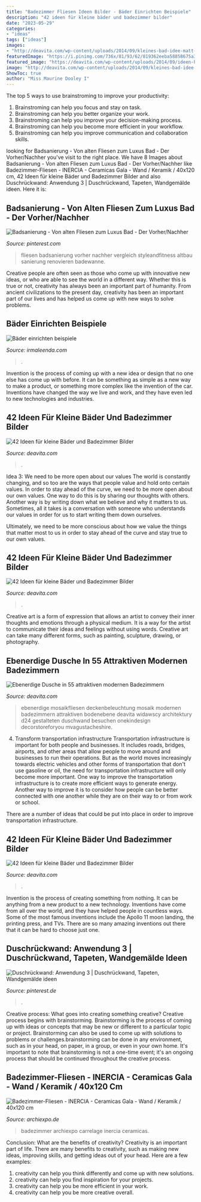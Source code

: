 ```yaml
---
title: "Badezimmer Fliesen Ideen Bilder - Bäder Einrichten Beispiele"
description: "42 ideen für kleine bäder und badezimmer bilder"
date: "2023-05-29"
categories:
- "ideas"
tags: ["ideas"]
images:
- "http://deavita.com/wp-content/uploads/2014/09/kleines-bad-idee-matt-braune-fliesen-waschtisch-led-streifen.jpg"
featuredImage: "https://i.pinimg.com/736x/81/93/62/819362eeba58858675a3ffafc14c22ee.jpg"
featured_image: "https://deavita.com/wp-content/uploads/2014/09/ideen-kleine-bader-begehbare-dusche-glaswand-abtrennung-regendusche.jpg"
image: "http://deavita.com/wp-content/uploads/2014/09/kleines-bad-idee-matt-braune-fliesen-waschtisch-led-streifen.jpg"
ShowToc: true
author: "Miss Maurine Dooley I"
---
```



The top 5 ways to use brainstroming to improve your productivity:
1. Brainstroming can help you focus and stay on task.
2. Brainstroming can help you better organize your work.
3. Brainstroming can help you improve your decision-making process.
4. Brainstroming can help you become more efficient in your workflow.
5. Brainstroming can help you improve communication and collaboration skills.

	

		
looking for Badsanierung - Von alten Fliesen zum Luxus Bad - Der Vorher/Nachher you've visit to the right place. We have 8 Images about Badsanierung - Von alten Fliesen zum Luxus Bad - Der Vorher/Nachher like Badezimmer-Fliesen - INERCIA - Ceramicas Gala - Wand / Keramik / 40x120 cm, 42 Ideen für kleine Bäder und Badezimmer Bilder and also Duschrückwand: Anwendung 3 | Duschrückwand, Tapeten, Wandgemälde ideen. Here it is:
		
    
## Badsanierung - Von Alten Fliesen Zum Luxus Bad - Der Vorher/Nachher

<img loading=lazy src="https://i.pinimg.com/736x/81/93/62/819362eeba58858675a3ffafc14c22ee.jpg" onerror="this.onerror=null;this.src='https://tse3.mm.bing.net/th?id=OIP.j6EtHQ4OZhDiFHFe6nGC8AHaJ3&amp;pid=15.1';" alt="Badsanierung - Von alten Fliesen zum Luxus Bad - Der Vorher/Nachher">

_Source: pinterest.com_

>fliesen badsanierung vorher nachher vergleich styleandfitness altbau sanierung renovieren badewanne. 

	

Creative people are often seen as those who come up with innovative new ideas, or who are able to see the world in a different way. Whether this is true or not, creativity has always been an important part of humanity. From ancient civilizations to the present day, creativity has been an important part of our lives and has helped us come up with new ways to solve problems.

    
## Bäder Einrichten Beispiele

<img loading=lazy src="https://irmaleenda.com/images4/bder-einrichten-beispiele/bder-einrichten-beispiele-24_14.jpg" onerror="this.onerror=null;this.src='https://tse1.mm.bing.net/th?id=OIP.J74LKMrTIkG9IvVYcqldywHaK2&amp;pid=15.1';" alt="Bäder einrichten beispiele">

_Source: irmaleenda.com_

>. 

	

Invention is the process of coming up with a new idea or design that no one else has come up with before. It can be something as simple as a new way to make a product, or something more complex like the invention of the car. Inventions have changed the way we live and work, and they have even led to new technologies and industries.

    
## 42 Ideen Für Kleine Bäder Und Badezimmer Bilder

<img loading=lazy src="https://deavita.com/wp-content/uploads/2014/09/ideen-kleine-bader-begehbare-dusche-glaswand-abtrennung-regendusche.jpg" onerror="this.onerror=null;this.src='https://tse3.mm.bing.net/th?id=OIP.vCQ3btB42iHyDNRTsDiZsQHaJ4&amp;pid=15.1';" alt="42 Ideen für kleine Bäder und Badezimmer Bilder">

_Source: deavita.com_

>. 

	

Idea 3: We need to be more open about our values
The world is constantly changing, and so too are the ways that people value and hold onto certain values. In order to stay ahead of the curve, we need to be more open about our own values.
One way to do this is by sharing our thoughts with others. Another way is by writing down what we believe and why it matters to us. Sometimes, all it takes is a conversation with someone who understands our values in order for us to start writing them down ourselves.

Ultimately, we need to be more conscious about how we value the things that matter most to us in order to stay ahead of the curve and stay true to our own values.

    
## 42 Ideen Für Kleine Bäder Und Badezimmer Bilder

<img loading=lazy src="http://deavita.com/wp-content/uploads/2014/09/kleines-bad-idee-matt-braune-fliesen-waschtisch-led-streifen.jpg" onerror="this.onerror=null;this.src='https://tse3.mm.bing.net/th?id=OIP.q8MPpraCFAL_t57iO7wn6QHaLH&amp;pid=15.1';" alt="42 Ideen für kleine Bäder und Badezimmer Bilder">

_Source: deavita.com_

>. 

	

Creative art is a form of expression that allows an artist to convey their inner thoughts and emotions through a physical medium. It is a way for the artist to communicate their ideas and feelings without using words. Creative art can take many different forms, such as painting, sculpture, drawing, or photography.

    
## Ebenerdige Dusche In 55 Attraktiven Modernen Badezimmern

<img loading=lazy src="http://deavita.com/wp-content/uploads/2015/06/ebenerdige-dusche-badezimmer-schwarze-mosaikfliesen-led-deckenbeleuchtung.jpg" onerror="this.onerror=null;this.src='https://tse3.mm.bing.net/th?id=OIP.6-aSdnGONjtAMh0bUBguOwHaNk&amp;pid=15.1';" alt="Ebenerdige Dusche in 55 attraktiven modernen Badezimmern">

_Source: deavita.com_

>ebenerdige mosaikfliesen deckenbeleuchtung mosaik modernen badezimmern attraktiven bodenebene deavita widawscy architektury d24 gestalteten duschwand besuchen onekindesign decorstoreforyou mvagustacheshire. 

	

4) Transform transportation infrastructure
Transportation infrastructure is important for both people and businesses. It includes roads, bridges, airports, and other areas that allow people to move around and businesses to run their operations. But as the world moves increasingly towards electric vehicles and other forms of transportation that don't use gasoline or oil, the need for transportation infrastructure will only become more important. 
One way to improve the transportation infrastructure is to create more efficient ways to generate energy. Another way to improve it is to consider how people can be better connected with one another while they are on their way to or from work or school. 

There are a number of ideas that could be put into place in order to improve transportation infrastructure.

    
## 42 Ideen Für Kleine Bäder Und Badezimmer Bilder

<img loading=lazy src="http://deavita.com/wp-content/uploads/2014/09/ideen-kleine-bader-badewanne-fenster-marmor-fliesen-spiegelschrank-regale-wandnische.jpg" onerror="this.onerror=null;this.src='https://tse2.mm.bing.net/th?id=OIP.p5WGgmVpUiSlhQzDtfDEDgHaJ4&amp;pid=15.1';" alt="42 Ideen für kleine Bäder und Badezimmer Bilder">

_Source: deavita.com_

>. 

	

Invention is the process of creating something from nothing. It can be anything from a new product to a new technology. Inventions have come from all over the world, and they have helped people in countless ways. Some of the most famous inventions include the Apollo 11 moon landing, the printing press, and TVs. There are so many amazing inventions out there that it can be hard to choose just one.

    
## Duschrückwand: Anwendung 3 | Duschrückwand, Tapeten, Wandgemälde Ideen

<img loading=lazy src="https://i.pinimg.com/736x/4c/7d/64/4c7d64c762a633d1921211147cc592b8.jpg" onerror="this.onerror=null;this.src='https://tse4.mm.bing.net/th?id=OIP.fXnPRd_zrgcYnM8T77IPxgHaJ3&amp;pid=15.1';" alt="Duschrückwand: Anwendung 3 | Duschrückwand, Tapeten, Wandgemälde ideen">

_Source: pinterest.de_

>. 

	

Creative process: What goes into creating something creative?
Creative process begins with brainstorming. Brainstorming is the process of coming up with ideas or concepts that may be new or different to a particular topic or project. Brainstorming can also be used to come up with solutions to problems or challenges.brainstorming can be done in any environment, such as in your head, on paper, in a group, or even in your own home. It's important to note that brainstorming is not a one-time event; it's an ongoing process that should be continued throughout the creative process.

    
## Badezimmer-Fliesen - INERCIA - Ceramicas Gala - Wand / Keramik / 40x120 Cm

<img loading=lazy src="https://img.archiexpo.de/images_ae/photo-g/78738-14366569.jpg" onerror="this.onerror=null;this.src='https://tse2.mm.bing.net/th?id=OIP.IArHx8HvnTweaRvfib3YwAHaHa&amp;pid=15.1';" alt="Badezimmer-Fliesen - INERCIA - Ceramicas Gala - Wand / Keramik / 40x120 cm">

_Source: archiexpo.de_

>badezimmer archiexpo carrelage inercia ceramicas. 

	

Conclusion: What are the benefits of creativity?
Creativity is an important part of life. There are many benefits to creativity, such as making new ideas, improving skills, and getting ideas out of your head. Here are a few examples: 
1. creativity can help you think differently and come up with new solutions.
2. creativity can help you find inspiration for your projects.
3. creativity can help you be more efficient in your work.
4. creativity can help you be more creative overall.

